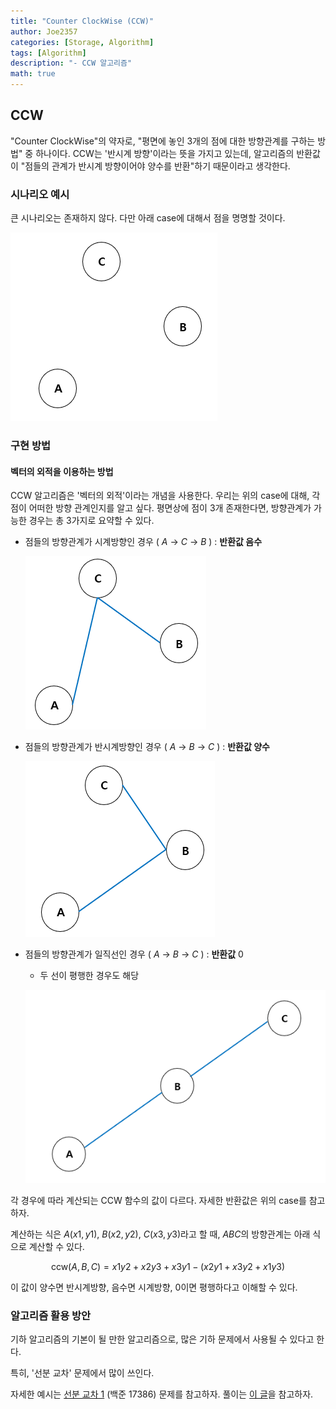 ```yaml
---
title: "Counter ClockWise (CCW)"
author: Joe2357
categories: [Storage, Algorithm]
tags: [Algorithm]
description: "- CCW 알고리즘"
math: true
---
```




## CCW

"Counter ClockWise"의 약자로, "평면에 놓인 3개의 점에 대한 방향관계를 구하는 방법" 중 하나이다. CCW는 '반시계 방향'이라는 뜻을 가지고 있는데, 알고리즘의 반환값이 "점들의 관계가 반시계 방향이어야 양수를 반환"하기 때문이라고 생각한다.


### 시나리오 예시

큰 시나리오는 존재하지 않다. 다만 아래 case에 대해서 점을 명명할 것이다.

![ccw1](https://github.com/Joe2357/Joe2357.github.io/blob/main/assets/img/post/storage/algorithm/ccw/ccw1.png?raw=true)


### 구현 방법

#### 벡터의 외적을 이용하는 방법

CCW 알고리즘은 '벡터의 외적'이라는 개념을 사용한다. 우리는 위의 case에 대해, 각 점이 어떠한 방향 관계인지를 알고 싶다. 평면상에 점이 3개 존재한다면, 방향관계가 가능한 경우는 총 3가지로 요약할 수 있다.

- 점들의 방향관계가 시계방향인 경우 ( $A$ -> $C$ -> $B$ ) : **반환값 음수**

  ![ccw2](https://github.com/Joe2357/Joe2357.github.io/blob/main/assets/img/post/storage/algorithm/ccw/ccw2.png?raw=true)

- 점들의 방향관계가 반시계방향인 경우 ( $A$ -> $B$ -> $C$ ) : **반환값 양수**

  ![ccw3](https://github.com/Joe2357/Joe2357.github.io/blob/main/assets/img/post/storage/algorithm/ccw/ccw3.png?raw=true)

- 점들의 방향관계가 일직선인 경우 ( $A$ -> $B$ -> $C$ ) : **반환값** $0$

  - 두 선이 평행한 경우도 해당

  ![ccw4](https://github.com/Joe2357/Joe2357.github.io/blob/main/assets/img/post/storage/algorithm/ccw/ccw4.png?raw=true)

각 경우에 따라 계산되는 CCW 함수의 값이 다르다. 자세한 반환값은 위의 case를 참고하자.

계산하는 식은 $A(x1, y1)$, $B(x2, y2)$, $C(x3, y3)$라고 할 때, $ABC$의 방향관계는 아래 식으로 계산할 수 있다.


$$
\text{ccw}(A, B, C) = x1y2 + x2y3 + x3y1 - (x2y1 + x3y2 + x1y3)
$$


이 값이 양수면 반시계방향, 음수면 시계방향, $0$이면 평행하다고 이해할 수 있다.



### 알고리즘 활용 방안

기하 알고리즘의 기본이 될 만한 알고리즘으로, 많은 기하 문제에서 사용될 수 있다고 한다.

특히, '선분 교차' 문제에서 많이 쓰인다.

자세한 예시는 [선분 교차 1](https://www.acmicpc.net/problem/17386) (백준 17386) 문제를 참고하자. 풀이는 [이 글](https://joe2357.github.io/posts/boj17386/)을 참고하자.
